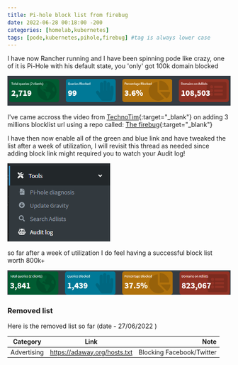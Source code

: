 ```yaml
---
title: Pi-hole block list from firebug
date: 2022-06-28 00:18:00 -200
categories: [homelab,kubernetes]
tags: [pode,kubernetes,pihole,firebug] #tag is always lower case
---
```


I have now Rancher running and I have been spinning pode like crazy, one of it is Pi-Hole with his default state, you 'only' got 100k domain blocked

![Initial Pi-Hole stat](/_img/pihole-1.png)

I've came accross the video from [TechnoTim](https://www.youtube.com/watch?v=0wpn3rXTe0g){:target="_blank"} on adding 3 millions blocklist url using a repo called: [The firebug](https://firebog.net/){:target="_blank"}

I have then now enable all of the green and blue link and have tweaked the list after a week of utilization, I will revisit this thread as needed since adding block link might required you to watch your Audit log!

![Pi-Hole audit picture](/_img/pihole-2.png)

so far after a week of utilization I do feel having a successful block list worth 800k+

![Pi-Hole today](/_img/pihole-3.png)

### Removed list

Here is the removed list so far (date - 27/06/2022 )

| Category   |      Link      |                Note                       |
|----------  |:-------------: |------------------------------------------:|
| Advertising |  https://adaway.org/hosts.txt | Blocking Facebook/Twitter |
